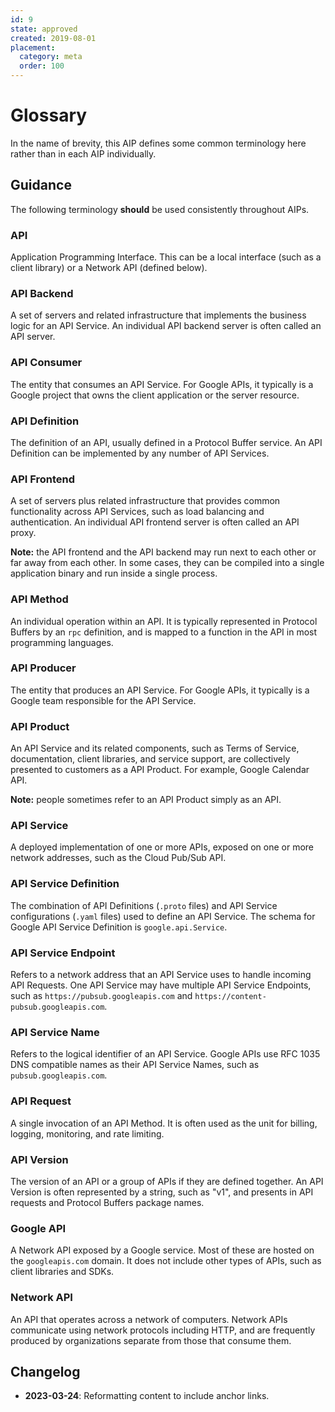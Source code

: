 ```yaml
---
id: 9
state: approved
created: 2019-08-01
placement:
  category: meta
  order: 100
---
```


# Glossary

In the name of brevity, this AIP defines some common terminology here rather
than in each AIP individually.

## Guidance

The following terminology **should** be used consistently throughout AIPs.

### API

Application Programming Interface. This can be a local interface (such as
a client library) or a Network API (defined below).

### API Backend

A set of servers and related infrastructure that implements the
business logic for an API Service. An individual API backend server is often
called an API server.

### API Consumer

The entity that consumes an API Service. For Google APIs, it
typically is a Google project that owns the client application or the server
resource.

### API Definition

The definition of an API, usually defined in a Protocol Buffer
service. An API Definition can be implemented by any number of API Services.

### API Frontend

A set of servers plus related infrastructure that provides
common functionality across API Services, such as load balancing and
authentication. An individual API frontend server is often called an API proxy.

**Note:** the API frontend and the API backend may run next to each other or
far away from each other. In some cases, they can be compiled into a single
application binary and run inside a single process.

### API Method

An individual operation within an API. It is typically represented
in Protocol Buffers by an `rpc` definition, and is mapped to a function in the
API in most programming languages.

### API Producer

The entity that produces an API Service. For Google APIs, it
typically is a Google team responsible for the API Service.

### API Product

An API Service and its related components, such as Terms of
Service, documentation, client libraries, and service support, are collectively
presented to customers as a API Product. For example, Google Calendar API.

**Note:** people sometimes refer to an API Product simply as an API.

### API Service

A deployed implementation of one or more APIs, exposed on one or
more network addresses, such as the Cloud Pub/Sub API.

### API Service Definition

The combination of API Definitions (`.proto` files)
and API Service configurations (`.yaml` files) used to define an API Service.
The schema for Google API Service Definition is `google.api.Service`.

### API Service Endpoint

Refers to a network address that an API Service uses to
handle incoming API Requests. One API Service may have multiple API Service
Endpoints, such as `https://pubsub.googleapis.com` and
`https://content-pubsub.googleapis.com`.

### API Service Name

Refers to the logical identifier of an API Service. Google
APIs use RFC 1035 DNS compatible names as their API Service Names, such as
`pubsub.googleapis.com`.

### API Request

A single invocation of an API Method. It is often used as the
unit for billing, logging, monitoring, and rate limiting.

### API Version

The version of an API or a group of APIs if they are defined
together. An API Version is often represented by a string, such as "v1", and
presents in API requests and Protocol Buffers package names.

### Google API

A Network API exposed by a Google service. Most of these are
hosted on the `googleapis.com` domain. It does not include other types of APIs,
such as client libraries and SDKs.

### Network API

An API that operates across a network of computers. Network APIs
communicate using network protocols including HTTP, and are frequently produced
by organizations separate from those that consume them.

## Changelog

- **2023-03-24**: Reformatting content to include anchor links.